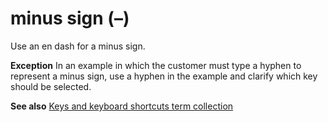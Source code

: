 # minus sign (–)

Use an en dash for a minus sign.

**Exception** In
an example in which the customer must type a hyphen to represent a
minus sign, use a hyphen in the example and clarify which key
should be selected.

**See also** [Keys and keyboard shortcuts term collection](../term-collections/keys-keyboard-shortcuts.md)
